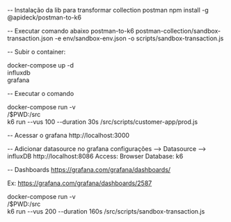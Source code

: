 
-- Instalação da lib para transformar collection postman
npm install -g @apideck/postman-to-k6

-- Executar comando abaixo
postman-to-k6 postman-collection/sandbox-transaction.json -e env/sandbox-env.json -o scripts/sandbox-transaction.js

-- Subir o container:

docker-compose up -d \
influxdb \
grafana

-- Executar o comando

docker-compose run -v \
/$PWD:/src \
k6 run --vus 100 --duration 30s /src/scripts/customer-app/prod.js

-- Acessar o grafana
http://localhost:3000


-- Adicionar datasource no grafana
configurações --> Datasource --> influxDB
http://localhost:8086
Access: Browser
Database: k6

-- Dashboards
https://grafana.com/grafana/dashboards/

Ex: https://grafana.com/grafana/dashboards/2587

docker-compose run -v \
/$PWD:/src \
k6 run --vus 200 --duration 160s /src/scripts/sandbox-transaction.js